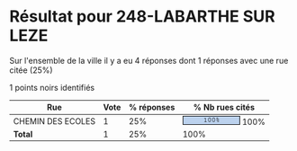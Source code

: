 # Résultat pour 248-LABARTHE SUR LEZE

Sur l'ensemble de la ville il y a eu 4 réponses dont 1 réponses avec une rue citée (25%)

1 points noirs identifiés

| Rue | Vote | % réponses | % Nb rues cités|
|-----|------|------------|----------------|
| CHEMIN DES ECOLES | 1 | 25% | <img src="../../img/bar_100.gif" />&nbsp;100%|
| **Total** | 1 | 25% | 100%|
